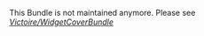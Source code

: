 This Bundle is not maintained anymore. Please see *[Victoire/WidgetCoverBundle](https://github.com/Victoire/WidgetCoverBundle)*
